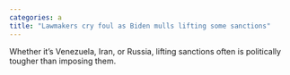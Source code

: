 ```yaml
---
categories: a
title: "Lawmakers cry foul as Biden mulls lifting some sanctions"
---
```

Whether it’s Venezuela, Iran, or Russia, lifting sanctions often is politically tougher than imposing them.